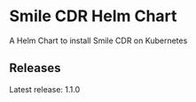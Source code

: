 # Smile CDR Helm Chart

A Helm Chart to install Smile CDR on Kubernetes

## Releases

Latest release: 1.1.0

